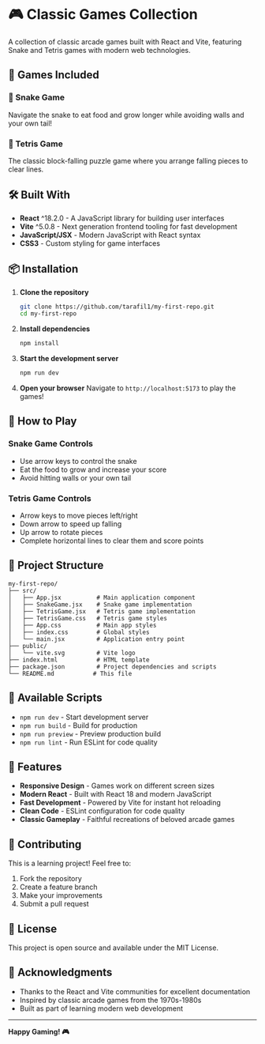 # 🎮 Classic Games Collection

A collection of classic arcade games built with React and Vite, featuring Snake and Tetris games with modern web technologies.

## 🚀 Games Included

### 🐍 Snake Game
Navigate the snake to eat food and grow longer while avoiding walls and your own tail!

### 🧱 Tetris Game  
The classic block-falling puzzle game where you arrange falling pieces to clear lines.

## 🛠️ Built With

- **React** ^18.2.0 - A JavaScript library for building user interfaces
- **Vite** ^5.0.8 - Next generation frontend tooling for fast development
- **JavaScript/JSX** - Modern JavaScript with React syntax
- **CSS3** - Custom styling for game interfaces

## 📦 Installation

1. **Clone the repository**
   ```bash
   git clone https://github.com/tarafil1/my-first-repo.git
   cd my-first-repo
   ```

2. **Install dependencies**
   ```bash
   npm install
   ```

3. **Start the development server**
   ```bash
   npm run dev
   ```

4. **Open your browser**
   Navigate to `http://localhost:5173` to play the games!

## 🎯 How to Play

### Snake Game Controls
- Use arrow keys to control the snake
- Eat the food to grow and increase your score
- Avoid hitting walls or your own tail

### Tetris Game Controls
- Arrow keys to move pieces left/right
- Down arrow to speed up falling
- Up arrow to rotate pieces
- Complete horizontal lines to clear them and score points

## 📁 Project Structure

```
my-first-repo/
├── src/
│   ├── App.jsx          # Main application component
│   ├── SnakeGame.jsx    # Snake game implementation
│   ├── TetrisGame.jsx   # Tetris game implementation
│   ├── TetrisGame.css   # Tetris game styles
│   ├── App.css          # Main app styles
│   ├── index.css        # Global styles
│   └── main.jsx         # Application entry point
├── public/
│   └── vite.svg         # Vite logo
├── index.html           # HTML template
├── package.json         # Project dependencies and scripts
└── README.md           # This file
```

## 🚀 Available Scripts

- `npm run dev` - Start development server
- `npm run build` - Build for production
- `npm run preview` - Preview production build
- `npm run lint` - Run ESLint for code quality

## 🎨 Features

- **Responsive Design** - Games work on different screen sizes
- **Modern React** - Built with React 18 and modern JavaScript
- **Fast Development** - Powered by Vite for instant hot reloading
- **Clean Code** - ESLint configuration for code quality
- **Classic Gameplay** - Faithful recreations of beloved arcade games

## 🤝 Contributing

This is a learning project! Feel free to:
1. Fork the repository
2. Create a feature branch
3. Make your improvements
4. Submit a pull request

## 📜 License

This project is open source and available under the MIT License.

## 🙏 Acknowledgments

- Thanks to the React and Vite communities for excellent documentation
- Inspired by classic arcade games from the 1970s-1980s
- Built as part of learning modern web development

---

**Happy Gaming! 🎮**

